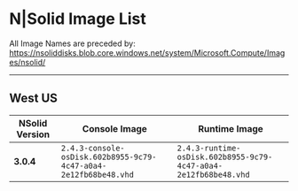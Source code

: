 # N|Solid Image List

All Image Names are preceded by: https://nsoliddisks.blob.core.windows.net/system/Microsoft.Compute/Images/nsolid/

---

## West US

| NSolid Version |                          Console Image                          |                            Runtime Image                        |
|----------------|-----------------------------------------------------------------|-----------------------------------------------------------------|
|   **3.0.4**    | `2.4.3-console-osDisk.602b8955-9c79-4c47-a0a4-2e12fb68be48.vhd` | `2.4.3-runtime-osDisk.602b8955-9c79-4c47-a0a4-2e12fb68be48.vhd` |
